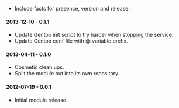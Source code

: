 * Include facts for presence, version and release.

#### 2013-12-10 - 0.1.1
* Update Gentoo init script to try harder when stopping the service.
* Update Gentoo conf file with @ variable prefix.

#### 2013-04-11 - 0.1.0
* Cosmetic clean ups.
* Split the module out into its own repository.

#### 2012-07-19 - 0.0.1
* Initial module release.

